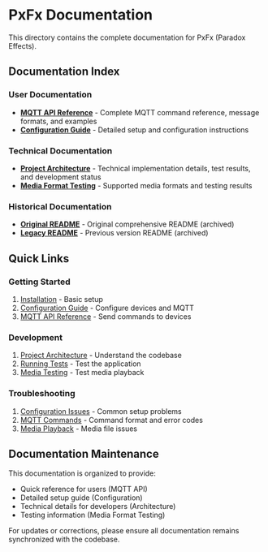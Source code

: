 # PxFx Documentation

This directory contains the complete documentation for PxFx (Paradox Effects).

## Documentation Index

### User Documentation

- **[MQTT API Reference](MQTT_API.md)** - Complete MQTT command reference, message formats, and examples
- **[Configuration Guide](CONFIGURATION.md)** - Detailed setup and configuration instructions

### Technical Documentation

- **[Project Architecture](SCAFFOLD_SUMMARY.md)** - Technical implementation details, test results, and development status
- **[Media Format Testing](MEDIA_FORMAT_TEST_SUMMARY.md)** - Supported media formats and testing results

### Historical Documentation

- **[Original README](README-ORIGINAL.md)** - Original comprehensive README (archived)
- **[Legacy README](README-OLD.md)** - Previous version README (archived)

## Quick Links

### Getting Started
1. [Installation](../README.md#installation) - Basic setup
2. [Configuration Guide](CONFIGURATION.md) - Configure devices and MQTT
3. [MQTT API Reference](MQTT_API.md) - Send commands to devices

### Development
1. [Project Architecture](SCAFFOLD_SUMMARY.md) - Understand the codebase
2. [Running Tests](SCAFFOLD_SUMMARY.md#usage) - Test the application
3. [Media Testing](MEDIA_FORMAT_TEST_SUMMARY.md) - Test media playback

### Troubleshooting
1. [Configuration Issues](CONFIGURATION.md#troubleshooting) - Common setup problems
2. [MQTT Commands](MQTT_API.md#error-handling) - Command format and error codes
3. [Media Playback](MEDIA_FORMAT_TEST_SUMMARY.md) - Media file issues

## Documentation Maintenance

This documentation is organized to provide:
- Quick reference for users (MQTT API)
- Detailed setup guide (Configuration)
- Technical details for developers (Architecture)
- Testing information (Media Format Testing)

For updates or corrections, please ensure all documentation remains synchronized with the codebase.
